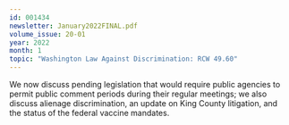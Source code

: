 ```yaml
---
id: 001434
newsletter: January2022FINAL.pdf
volume_issue: 20-01
year: 2022
month: 1
topic: "Washington Law Against Discrimination: RCW 49.60"
---
```


We now discuss pending legislation that would require public agencies to permit public comment periods during their regular meetings; we also discuss alienage discrimination, an update on King County litigation, and the status of the federal vaccine mandates.
